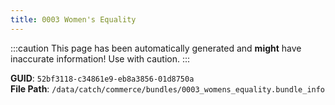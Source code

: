 ```yaml
---
title: 0003 Women's Equality
---
```


:::caution
This page has been automatically generated and **might** have inaccurate information!
Use with caution.
:::

**GUID**: `52bf3118-c34861e9-eb8a3856-01d8750a`  
**File Path**: `/data/catch/commerce/bundles/0003_womens_equality.bundle_info`
